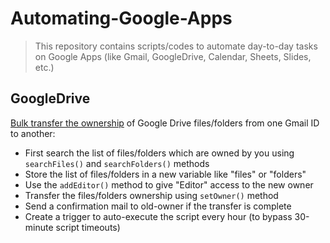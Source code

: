 # Automating-Google-Apps
> This repository contains scripts/codes to automate day-to-day tasks on Google Apps (like Gmail, GoogleDrive, Calendar, Sheets, Slides, etc.)



## GoogleDrive
[Bulk transfer the ownership](https://github.com/AnchitPhoenix/Automating-Google-Apps/blob/main/GoogleDrive/BulkFileOwnershipTransfer.gs) of Google Drive files/folders from one Gmail ID to another:
- First search the list of files/folders which are owned by you using ```searchFiles()``` and ```searchFolders()``` methods
- Store the list of files/folders in a new variable like "files" or "folders"
- Use the ```addEditor()``` method to give "Editor" access to the new owner
- Transfer the files/folders ownership using ```setOwner()``` method
- Send a confirmation mail to old-owner if the transfer is complete
- Create a trigger to auto-execute the script every hour (to bypass 30-minute script timeouts)


